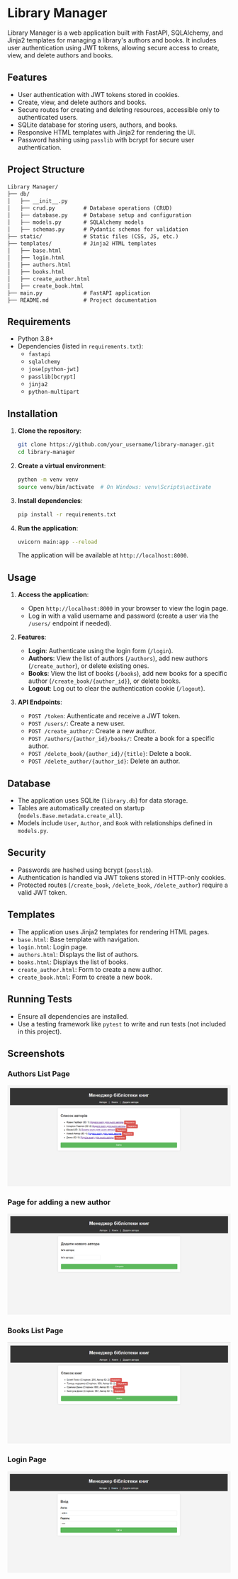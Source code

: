 # Library Manager

Library Manager is a web application built with FastAPI, SQLAlchemy, and Jinja2 templates for managing a library's authors and books. It includes user authentication using JWT tokens, allowing secure access to create, view, and delete authors and books.

## Features
- User authentication with JWT tokens stored in cookies.
- Create, view, and delete authors and books.
- Secure routes for creating and deleting resources, accessible only to authenticated users.
- SQLite database for storing users, authors, and books.
- Responsive HTML templates with Jinja2 for rendering the UI.
- Password hashing using `passlib` with bcrypt for secure user authentication.

## Project Structure
```
Library Manager/
├── db/
│   ├── __init__.py
│   ├── crud.py         # Database operations (CRUD)
│   ├── database.py     # Database setup and configuration
│   ├── models.py       # SQLAlchemy models
│   ├── schemas.py      # Pydantic schemas for validation
├── static/             # Static files (CSS, JS, etc.)
├── templates/          # Jinja2 HTML templates
│   ├── base.html
│   ├── login.html
│   ├── authors.html
│   ├── books.html
│   ├── create_author.html
│   ├── create_book.html
├── main.py             # FastAPI application
├── README.md           # Project documentation
```

## Requirements
- Python 3.8+
- Dependencies (listed in `requirements.txt`):
  - `fastapi`
  - `sqlalchemy`
  - `jose[python-jwt]`
  - `passlib[bcrypt]`
  - `jinja2`
  - `python-multipart`

## Installation
1. **Clone the repository**:
   ```bash
   git clone https://github.com/your_username/library-manager.git
   cd library-manager
   ```

2. **Create a virtual environment**:
   ```bash
   python -m venv venv
   source venv/bin/activate  # On Windows: venv\Scripts\activate
   ```

3. **Install dependencies**:
   ```bash
   pip install -r requirements.txt
   ```

4. **Run the application**:
   ```bash
   uvicorn main:app --reload
   ```
   The application will be available at `http://localhost:8000`.

## Usage
1. **Access the application**:
   - Open `http://localhost:8000` in your browser to view the login page.
   - Log in with a valid username and password (create a user via the `/users/` endpoint if needed).

2. **Features**:
   - **Login**: Authenticate using the login form (`/login`).
   - **Authors**: View the list of authors (`/authors`), add new authors (`/create_author`), or delete existing ones.
   - **Books**: View the list of books (`/books`), add new books for a specific author (`/create_book/{author_id}`), or delete books.
   - **Logout**: Log out to clear the authentication cookie (`/logout`).

3. **API Endpoints**:
   - `POST /token`: Authenticate and receive a JWT token.
   - `POST /users/`: Create a new user.
   - `POST /create_author/`: Create a new author.
   - `POST /authors/{author_id}/books/`: Create a book for a specific author.
   - `POST /delete_book/{author_id}/{title}`: Delete a book.
   - `POST /delete_author/{author_id}`: Delete an author.

## Database
- The application uses SQLite (`library.db`) for data storage.
- Tables are automatically created on startup (`models.Base.metadata.create_all`).
- Models include `User`, `Author`, and `Book` with relationships defined in `models.py`.

## Security
- Passwords are hashed using bcrypt (`passlib`).
- Authentication is handled via JWT tokens stored in HTTP-only cookies.
- Protected routes (`/create_book`, `/delete_book`, `/delete_author`) require a valid JWT token.

## Templates
- The application uses Jinja2 templates for rendering HTML pages.
- `base.html`: Base template with navigation.
- `login.html`: Login page.
- `authors.html`: Displays the list of authors.
- `books.html`: Displays the list of books.
- `create_author.html`: Form to create a new author.
- `create_book.html`: Form to create a new book.

## Running Tests
- Ensure all dependencies are installed.
- Use a testing framework like `pytest` to write and run tests (not included in this project).


## Screenshots

### Authors List Page
![Authors_Page Screenshot](screenshots/authors_page.png)

### Page for adding a new author
![add_author_page Screenshot](screenshots/add_author_page.png)

### Books List Page
![Books_Page Screenshot](screenshots/books_page.png)

### Login Page
![Login_Page Screenshot](screenshots/login_page.png)